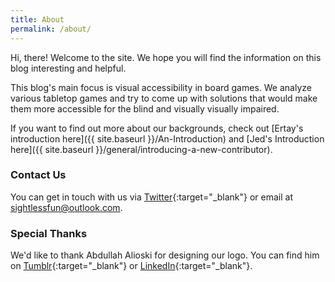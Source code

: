 ```yaml
---
title: About
permalink: /about/
---
```

Hi, there! Welcome to the site. We hope you will find the information on this blog interesting and helpful.

This blog's main focus is visual accessibility in board games. We analyze various tabletop games and try to come up with solutions that would make them more accessible for the blind and visually visually impaired. 

If you want to find out more about our backgrounds, check out [Ertay's introduction here]({{ site.baseurl }}/An-Introduction) and [Jed's Introduction here]({{ site.baseurl }}/general/introducing-a-new-contributor).

### Contact Us

You can get in touch with us via [Twitter](http://twitter.com/SightlessFun){:target="_blank"} or email at sightlessfun@outlook.com.

### Special Thanks

We'd like to thank Abdullah Alioski for designing our logo. You can find him on [Tumblr](http://abdullahalioski.tumblr.com/){:target="_blank"} or [LinkedIn](https://www.linkedin.com/in/abdullah-alioski-54b55687/){:target="_blank"}.